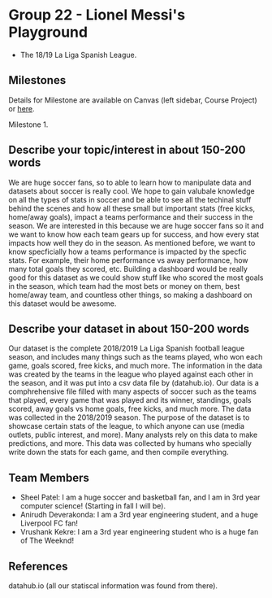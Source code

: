 # Group 22 - Lionel Messi's Playground

- The 18/19 La Liga Spanish League.

## Milestones

Details for Milestone are available on Canvas (left sidebar, Course Project) or [here](https://firas.moosvi.com/courses/data301/project/milestone01.html).

Milestone 1.

## Describe your topic/interest in about 150-200 words

We are huge soccer fans, so to able to learn how to manipulate data and datasets about soccer is really cool. We hope to gain valubale knowledge on all the types of stats in soccer and be able to see all the techinal stuff behind the scenes and how all these small but important stats (free kicks, home/away goals), impact a teams performance and their success in the season. We are interested in this because we are huge soccer fans so it and we want to know how each team gears up for success, and how every stat impacts how well they do in the season. As mentioned before, we want to know specficially how a teams performance is impacted by the specfic stats. For example, their home performance vs away performance, how many total goals they scored, etc. Building a dashboard would be really good for this dataset as we could show stuff like who scored the most goals in the season, which team had the most bets or money on them, best home/away team, and countless other things, so making a dashboard on this dataset would be awesome.


## Describe your dataset in about 150-200 words

Our dataset is the complete 2018/2019 La Liga Spanish football league season, and includes many things such as the teams played, who won each game, goals scored, free kicks, and much more. The information in the data was created by the teams in the league who played against each other in the season, and it was put into a csv data file by (datahub.io). Our data is a comphrehensive file filled with many aspects of soccer such as the teams that played, every game that was played and its winner, standings, goals scored, away goals vs home goals, free kicks, and much more. The data was collected in the 2018/2019 season. The purpose of the dataset is to showcase certain stats of the league, to which anyone can use (media outlets, public interest, and more). Many analysts rely on this data to make predictions, and more. This data was collected by humans who specially write down the stats for each game, and then compile everything.

## Team Members

- Sheel Patel: I am a huge soccer and basketball fan, and I am in 3rd year computer science! (Starting in fall I will be).
- Anirudh Deverakonda: I am a 3rd year engineering student, and a huge Liverpool FC fan!
- Vrushank Kekre: I am a 3rd year engineering student who is a huge fan of The Weeknd!

## References

datahub.io (all our statiscal information was found from there).
